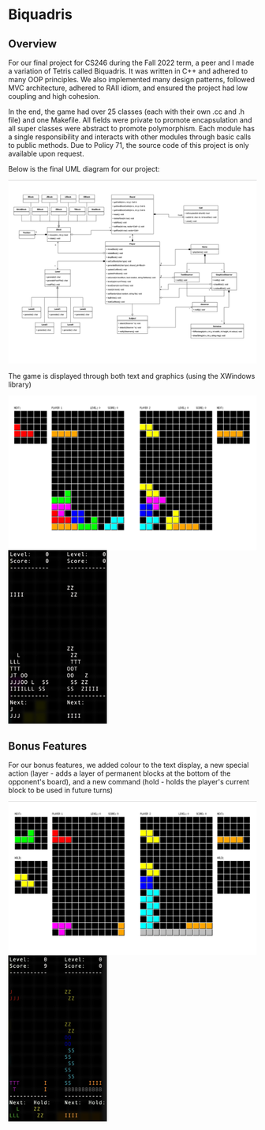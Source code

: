 # Biquadris

## Overview
For our final project for CS246 during the Fall 2022 term, a peer and I made a variation of Tetris called Biquadris. It was written in C++ and adhered to many OOP principles. We also implemented many design patterns, followed MVC architecture, adhered to RAII idiom, and ensured the project had low coupling and high cohesion.

In the end, the game had over 25 classes (each with their own .cc and .h file) and one Makefile. All fields were private to promote encapsulation and all super classes were abstract to promote polymorphism. Each module has a single responsibility and interacts with other modules through basic calls to public methods. Due to Policy 71, the source code of this project is only available upon request.

Below is the final UML diagram for our project:

<img width="1000" alt="UML" src="https://raw.githubusercontent.com/braydonwang/Biquadris/main/images/uml.png">

The game is displayed through both text and graphics (using the XWindows library)

<img width="600" align="left" alt="graphics" src="https://raw.githubusercontent.com/braydonwang/Biquadris/main/images/graphicsdisplay.png">
<img width="200" alt="text" src="https://raw.githubusercontent.com/braydonwang/Biquadris/main/images/textdisplay.png">

## Bonus Features

For our bonus features, we added colour to the text display, a new special action (layer - adds a layer of permanent blocks at the bottom of the opponent's board), and a new command (hold - holds the player's current block to be used in future turns)

<img width="600" align="left" alt="graphics" src="https://raw.githubusercontent.com/braydonwang/Biquadris/main/images/bonusgraphics.png">
<img width="200" alt="text" src="https://raw.githubusercontent.com/braydonwang/Biquadris/main/images/bonustext.png">
